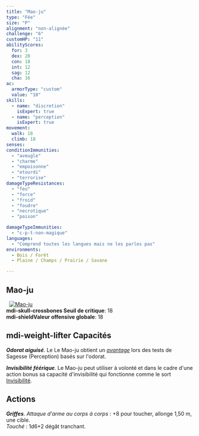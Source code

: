 ```yaml
---
title: "Mao-ju"
type: "Fée"
size: "P"
alignment: "non-alignée"
challenge: "6"
customHP: "11"
abilityScores:
  for: 3
  dex: 20
  con: 18
  int: 12
  sag: 12
  cha: 16
ac:
  armorType: "custom"
  value: "18"
skills:
  - name: "discretion"
    isExpert: true
  - name: "perception"
    isExpert: true
movement:
  walk: 18
  climb: 18
senses:
conditionImmunities:
  - "aveugle"
  - "charme"
  - "empoisonne"
  - "etourdi"
  - "terrorise"
damageTypeResistances:
  - "feu"
  - "force"
  - "froid"
  - "foudre"
  - "necrotique"
  - "poison"

damageTypeImmunities:
  - "c-p-t-non-magique"
languages:
  - "Comprend toutes les langues mais ne les parles pas"
environments:
  - Bois / Forêt
  - Plaine / Champs / Prairie / Savane

---
```

## Mao-ju
&nbsp;
[![Mao-ju](https://www.douaratil.fr/illustrations/fee/maojum.png)](https://www.douaratil.fr/illustrations/fee/maoju.jpg)  
**<v-icon>mdi-skull-crossbones</v-icon> Seuil de critique**: 18        
**<v-icon>mdi-shield</v-icon>Valeur offensive globale**: 18    
## <v-icon>mdi-weight-lifter</v-icon> Capacités
_**Odorat aiguisé**_. Le Le Mao-ju obtient un [_avantage_](/utiliser-les-caracteristiques/#avantage-et-desavantage) lors des tests de Sagesse (Perception) basés sur l'odorat.  

_**Invisibilité féérique**_. Le Mao-ju peut utiliser à volonté et dans le cadre d'une action bonus sa capacité d'invisibilité qui fonctionne comme le sort [Invisibilité](/grimoire/invisibilite).  

## Actions
_**Griffes**_. _Attaque d'arme au corps à corps_ : +8 pour toucher, allonge 1,50 m, une cible.  
_Touché_ : 1d6+2 dégât tranchant.
